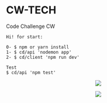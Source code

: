 # CW-TECH
Code Challenge CW

```
Hi! for start:

0- $ npm or yarn install
1- $ cd/api 'nodemon app' 
2- $ cd/client 'npm run dev'

Test
$ cd/api 'npm test'

```
<p align='center'>
      <img align="center" src="https://res.cloudinary.com/dwtkwakbc/image/upload/v1658984397/CW/CW-home_coks3t.png"/>
</p>

<p align='center'>
      <img align="center" src="https://res.cloudinary.com/dwtkwakbc/image/upload/v1658984397/CW/CW-challenge_mug7sa.png"/>
</p>

